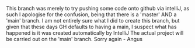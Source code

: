 This branch was merely to try pushing some code onto github via intelliJ, as such I apologise for the confusion, being that there is a 'master' AND a 'main' branch.
I am not entirely sure what I did to create this branch, but given that these days GH defaults to having a main, I suspect what has happened is it was created automatically by IntelliJ
The actual project will be carried out on the 'main' branch. 
Sorry again - Angus
